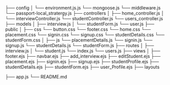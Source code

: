 ├── config
│   └── environment.js.js
    └── mongoose.js
    └── middleware.js
    └── passport-local_stratergy.js
├── controllers
│   ├── home_controller.js
│   └── interviewController.js
    └── studentController.js
    └── users_controller.js
├── models
│   ├── interview.js
│   └── studentForm.js
    └── user.js
├── public
│   ├── css
        └── button.css
        └── footer.css
        └── home.css
        └── placement.css
        └── signin.css
        └── signup.css
        └── studentDetails.css
        └── studentForm.css
│   ├── js
        └── placementDetails.js
        └── signin.js
        └── signup.js
        └── studentDetails.js
        └── studentForm.js
├── routes
│   ├── interview.js
│   └── student.js
    └── index.js
    └── users.js
├── views
│   ├── footer.ejs
    ├── navbar.ejs
    ├── add_interview.ejs
    ├── editStudent.ejs
    ├── placement.ejs
    ├── signin.ejs
    ├── signup.ejs
    ├── studentProfile.ejs
    ├── studentDetails.ejs
    ├── studentForm.ejs
    ├── user_Profile.ejs
    ├── layouts

├── app.js
└── README.md
